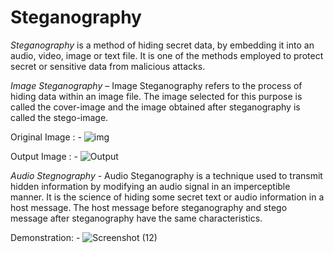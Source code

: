 # Steganography

*Steganography* is a method of hiding secret data, by embedding it into an audio, video, image or text file. It is one of the methods employed to protect secret or sensitive data from malicious attacks.
 
*Image Steganography* –
Image Steganography refers to the process of hiding data within an image file. The image selected for this purpose is called the cover-image and the image obtained after steganography is called the stego-image.

Original Image : -
![img](https://user-images.githubusercontent.com/29194820/59842892-16885180-9375-11e9-8477-4e215f355896.jpg)

Output Image : -
![Output](https://user-images.githubusercontent.com/29194820/59843085-7da60600-9375-11e9-8614-7403fe0196d2.PNG)

*Audio Stegnography* - 
Audio Steganography is a technique used to transmit hidden information by modifying an audio signal in an imperceptible manner. It is the science of hiding some secret text or audio information in a host message. The host message before steganography and stego message after steganography have the same characteristics.

Demonstration: -
![Screenshot (12)](https://user-images.githubusercontent.com/29194820/59843343-00c75c00-9376-11e9-8781-a6a37bc2030c.png)
